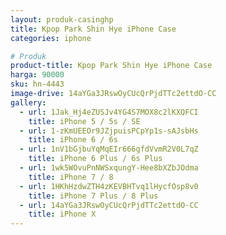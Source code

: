 ```yaml
---
layout: produk-casinghp
title: Kpop Park Shin Hye iPhone Case
categories: iphone

# Produk
product-title: Kpop Park Shin Hye iPhone Case
harga: 90000
sku: hn-4443
image-drive: 14aYGa3JRswOyCUcQrPjdTTc2ettdO-CC
gallery:
  - url: 1Jak_Hj4eZUSJv4YG4S7MOX8c2lKXQFCI
    title: iPhone 5 / 5s / SE
  - url: 1-zKmUEEOr9JZjpuisPCpYp1s-sAJsbHs
    title: iPhone 6 / 6s
  - url: 1nV1bGjbuYqMqEIr666gfdVvmR2V0L7qZ
    title: iPhone 6 Plus / 6s Plus
  - url: 1wk5WOvuPnNWSxqungY-Hee8bXZbJOdma
    title: iPhone 7 / 8
  - url: 1HKhHzdwZTH4zKEVBHTvq1lHycfOsp8v0
    title: iPhone 7 Plus / 8 Plus
  - url: 14aYGa3JRswOyCUcQrPjdTTc2ettdO-CC
    title: iPhone X
---
```

